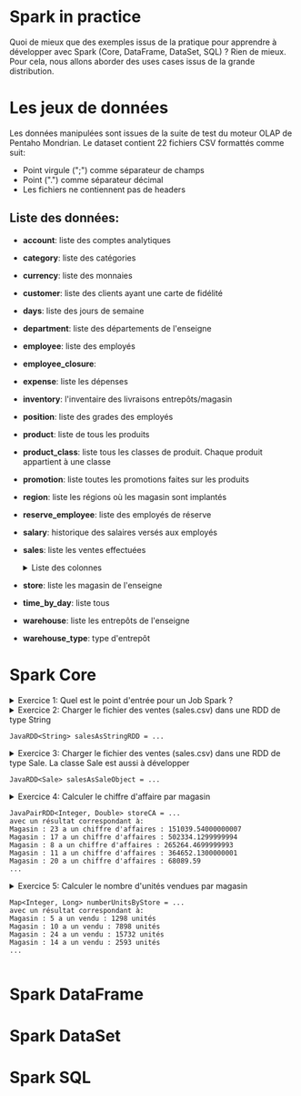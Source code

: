 # Spark in practice
Quoi de mieux que des exemples issus de la pratique pour apprendre à développer avec Spark (Core, DataFrame, DataSet, SQL) ? Rien de mieux. Pour cela, nous allons aborder des uses cases issus de la grande distribution.  

# Les jeux de données
Les données manipulées sont issues de la suite de test du moteur OLAP de Pentaho Mondrian. Le dataset contient 22 fichiers CSV formattés comme suit:
* Point virgule (";") comme séparateur de champs
* Point (".") comme séparateur décimal
* Les fichiers ne contiennent pas de headers

## Liste des données: 
* **account**: liste des comptes analytiques
* **category**: liste des catégories
* **currency**: liste des monnaies
* **customer**: liste des clients ayant une carte de fidélité
* **days**: liste des jours de semaine
* **department**: liste des départements de l'enseigne
* **employee**: liste des employés 
* **employee_closure**: 
* **expense**: liste les dépenses
* **inventory**: l'inventaire des livraisons entrepôts/magasin
* **position**: liste des grades des employés
* **product**: liste de tous les produits
* **product_class**: liste tous les classes de produit. Chaque produit appartient à une classe 
* **promotion**: liste toutes les promotions faites sur les produits
* **region**: liste les régions où les magasin sont implantés
* **reserve_employee**: liste des employés de réserve
* **salary**: historique des salaires versés aux employés
* **sales**: liste les ventes effectuées<details>
  <summary> Liste des colonnes</summary>
    
    Nom|Type|Commentaires
    --- | --- | ---
    product_id|int
    --- | --- | ---
    time_id|int
    --- | --- | ---
    customer_id|int
    --- | --- | ---
    promotion_id|int
    --- | --- | ---
    store_id|int
    --- | --- | ---
    store_sales|double| Prix de vente au niveau du magasin
    --- | --- | ---
    store_cost|double| Coût de la vente par unité
    --- | --- | ---
    unit_sales|double| Nombre d'unités vendues
    --- | --- | ---
   </details>

* **store**: liste les magasin de l'enseigne
* **time_by_day**: liste tous  
* **warehouse**: liste les entrepôts de l'enseigne
* **warehouse_type**: type d'entrepôt

# Spark Core

<details><summary>Exercice 1: Quel est le point d'entrée pour un Job Spark ?</summary>
<p>

#### C'est SparkSession !!!
```
import org.apache.spark.sql.SparkSession;
SparkSession sparkSession = SparkSession
                .builder()
                .appName("Mining Frequent Itemset/Assiocation rules from purchasing basket")
                .master("local[*]")
                .config("spark.sql.warehouse.dir", "warehouseLocation") //adding config parameters
                .getOrCreate();
```
</p>
</details>

<details><summary>Exercice 2: Charger le fichier des ventes (sales.csv) dans une RDD de type String

```
JavaRDD<String> salesAsStringRDD = ...
```

</summary>  
<p>

```
import org.apache.spark.api.java.JavaRDD;
import org.apache.spark.api.java.JavaSparkContext;
JavaSparkContext jsc = JavaSparkContext.fromSparkContext(sparkSession.sparkContext());
JavaRDD<String> salesAsStringRDD = jsc.textFile("data/sales.csv");
// Afficher 4 éléments de la RDD
salesAsStringRDD.take(4).stream().forEach(System.out::println);
```
avec comme résultat:

```
product_id;time_id;customer_id;promotion_id;store_id;store_sales;store_cost;unit_sales
337;371;6280;0;2;1.5;0.51;2.0
1512;371;6280;0;2;1.62;0.6318;3.0
963;371;4018;0;2;2.4;0.72;1.0

```
</p>
</details>

<details><summary>Exercice 3: Charger le fichier des ventes (sales.csv) dans une RDD de type Sale. La classe Sale est aussi à développer

```
JavaRDD<Sale> salesAsSaleObject = ...
```
</summary>  

```
import org.apache.spark.api.java.JavaRDD;
import org.apache.spark.api.java.JavaSparkContext;
import org.apache.spark.api.java.function.Function;

JavaRDD<Sale> salesAsObjects = JavaSparkContext.fromSparkContext(sparkSession.sparkContext())
                .textFile("data/sales.csv")
                .map((Function<String, Sale>) s -> Sale.parse(s, ";"));
```
avec comme résultat:

```
Sale(productId=337, timeId=371, customerId=6280, promotionId=0, storeId=2, storeSales=1.5, storeCost=0.51, unitSales=2.0)
Sale(productId=1512, timeId=371, customerId=6280, promotionId=0, storeId=2, storeSales=1.62, storeCost=0.6318, unitSales=3.0)
Sale(productId=963, timeId=371, customerId=4018, promotionId=0, storeId=2, storeSales=2.4, storeCost=0.72, unitSales=1.0)
```
</details>

<details><summary>Exercice 4: Calculer le chiffre d'affaire par magasin

```
JavaPairRDD<Integer, Double> storeCA = ...
avec un résultat correspondant à: 
Magasin : 23 a un chiffre d'affaires : 151039.54000000007
Magasin : 17 a un chiffre d'affaires : 502334.1299999994
Magasin : 8 a un chiffre d'affaires : 265264.4699999993
Magasin : 11 a un chiffre d'affaires : 364652.1300000001
Magasin : 20 a un chiffre d'affaires : 68089.59
...
```
</summary>  

* Solution avec reduceByKey (à privilègier)

```
import org.apache.spark.api.java.JavaPairRDD;
import org.apache.spark.api.java.JavaRDD;
import org.apache.spark.api.java.JavaSparkContext;
import org.apache.spark.api.java.function.Function;
import org.apache.spark.api.java.function.Function2;
import org.apache.spark.api.java.function.PairFunction;
import org.apache.spark.sql.SparkSession;
import scala.Tuple2;

JavaPairRDD<Integer, Double> storeCA = JavaSparkContext.fromSparkContext(sparkSession.sparkContext())
                .textFile(filePath)
                .map((Function<String, Sale>) s -> Sale.parse(s, ";"));
                .mapToPair((PairFunction<Sale, Integer, Double>) sale -> new Tuple2<>(sale.getStoreId(), sale.getStoreSales() * sale.getUnitSales()))
                .reduceByKey((Function2<Double, Double, Double>) (a, b) -> a + b);
storeCA.collectAsMap().forEach((k,v) -> System.out.println("Magasin : " + k + " a un chiffre d'affaires : " + v));
```

* Solution avec reduceByKey (à privilègier)

```
import org.apache.spark.api.java.JavaPairRDD;
import org.apache.spark.api.java.JavaRDD;
import org.apache.spark.api.java.JavaSparkContext;
import org.apache.spark.api.java.function.Function;
import org.apache.spark.api.java.function.Function2;
import org.apache.spark.api.java.function.PairFunction;
import org.apache.spark.sql.SparkSession;
import scala.Tuple2;

JavaPairRDD<Integer, Double> storeCA = JavaSparkContext.fromSparkContext(sparkSession.sparkContext())
                .textFile(filePath)
                .map((Function<String, Sale>) s -> Sale.parse(s, ";"))
                .mapToPair((PairFunction<Sale, Integer, Double>) sale -> new Tuple2<>(sale.getStoreId(), sale.getStoreSales() * sale.getUnitSales()))
                .groupByKey()
                .mapToPair((PairFunction<Tuple2<Integer, Iterable<Double>>, Integer, Double>) storeSalesCA -> new Tuple2<>(storeSalesCA._1(),
                        StreamSupport.stream(storeSalesCA._2().spliterator(), false).reduce((x, y) -> x + y).get())
                );
        storeCA.collectAsMap().forEach((k,v) -> System.out.println("Magasin : " + k + " a un chiffre d'affaires : " + v));
  
```

</details>

<details><summary>Exercice 5: Calculer le nombre d'unités vendues par magasin

```
Map<Integer, Long> numberUnitsByStore = ...
avec un résultat correspondant à: 
Magasin : 5 a un vendu : 1298 unités
Magasin : 10 a un vendu : 7898 unités
Magasin : 24 a un vendu : 15732 unités
Magasin : 14 a un vendu : 2593 unités
...
```
</summary>  

```
Map<Integer, Long> numberUnitsByStore = JavaSparkContext.fromSparkContext(sparkSession.sparkContext())
                .textFile(filePath)
                .map((Function<String, Sale>) s -> Sale.parse(s, ";"))
                .mapToPair((PairFunction<Sale, Integer, Double>) sale -> new Tuple2<>(sale.getStoreId(), sale.getUnitSales()))
                .countByKey();
numberUnitsByStore.forEach((k,v) -> System.out.println("Magasin : " + k + " a un vendu : " + v + " unités"));
```

</details>

# Spark DataFrame

# Spark DataSet

# Spark SQL

